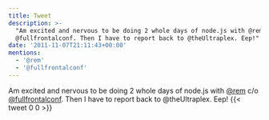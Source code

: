 ```yaml
---
title: Tweet
description: >-
  "Am excited and nervous to be doing 2 whole days of node.js with @rem c/o
  @fullfrontalconf. Then I have to report back to @theUltraplex. Eep!"
date: '2011-11-07T21:11:43+00:00'
mentions:
  - '@rem'
  - '@fullfrontalconf'
---
```

Am excited and nervous to be doing 2 whole days of node.js with [@rem](https://twitter.com/@rem) c/o [@fullfrontalconf](https://twitter.com/@fullfrontalconf). Then I have to report back to @theUltraplex. Eep!
      {{< tweet 0 0 >}}
    
